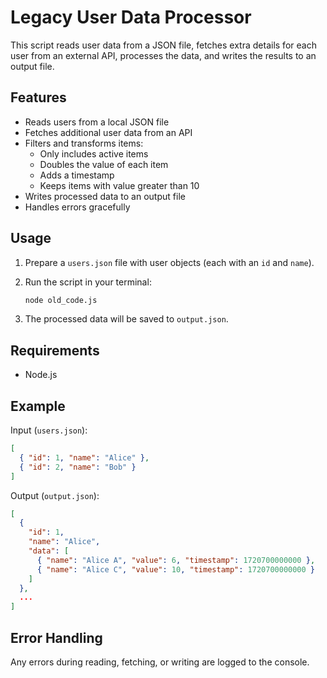 # Legacy User Data Processor

This script reads user data from a JSON file, fetches extra details for each user from an external API, processes the data, and writes the results to an output file.

## Features

- Reads users from a local JSON file
- Fetches additional user data from an API
- Filters and transforms items:
  - Only includes active items
  - Doubles the value of each item
  - Adds a timestamp
  - Keeps items with value greater than 10
- Writes processed data to an output file
- Handles errors gracefully

## Usage

1. Prepare a `users.json` file with user objects (each with an `id` and `name`).
2. Run the script in your terminal:

   ```bash
   node old_code.js
   ```

3. The processed data will be saved to `output.json`.

## Requirements

- Node.js

## Example

Input (`users.json`):

```json
[
  { "id": 1, "name": "Alice" },
  { "id": 2, "name": "Bob" }
]
```

Output (`output.json`):

```json
[
  {
    "id": 1,
    "name": "Alice",
    "data": [
      { "name": "Alice A", "value": 6, "timestamp": 1720700000000 },
      { "name": "Alice C", "value": 10, "timestamp": 1720700000000 }
    ]
  },
  ...
]
```

## Error Handling

Any errors during reading, fetching, or writing are logged to the console.
